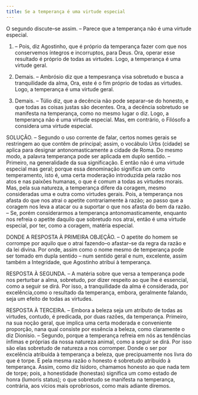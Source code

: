 ```yaml
---
title: Se a temperança é uma virtude especial
---
```


O segundo discute–se assim. – Parece que a temperança não é uma virtude especial.  

1. – Pois, diz Agostinho, que é próprio da temperança fazer com que nos conservemos íntegros e incorruptos, para Deus. Ora, operar esse resultado é próprio de todas as virtudes. Logo, a temperança é uma virtude geral.  

2. Demais. – Ambrósio diz que a tempesrança visa sobretudo e busca a tranquilidade da alma, Ora, este é o fim próprio de todas as virtudes. Logo, a temperança é uma virtude geral.  

3. Demais. – Túlio diz, que a decência não pode separar–se do honesto, e que todas as coisas justas são decentes. Ora, a decência sobretudo se manifesta na temperança, como no mesmo lugar o diz. Logo, a temperança não é uma virtude especial.  Mas, em contrário, o Filósofo a considera uma virtude especial.  

SOLUÇÃO. – Segundo o uso corrente de falar, certos nomes gerais se restringem ao que contêm de principal; assim, o vocábulo Urbs (cidade) se aplica para designar antonomasticamente a cidade de Roma. Do mesmo modo, a palavra temperança pode ser aplicada em duplo sentido. – Primeiro, na generalidade da sua significação. E então não é uma virtude especial mas geral; porque essa denominação significa um certo temperamento, isto é, uma certa moderação introduzida pela razão nos atos e nas paixões humanas, o que é comum a todas as virtudes morais. Mas, pela sua natureza, a temperança difere da coragem, mesmo consideradas uma e outra como virtudes gerais. Pois, a temperança nos afasta do que nos atrai o apetite contrariamente à razão; ao passo que a coragem nos leva a atacar ou a suportar o que nos afasta do bem da razão. – Se, porém considerarmos a temperança antonomasticamente, enquanto nos refreia o apetite daquilo que sobretudo nos atrai, então é uma virtude especial, por ter, como a coragem, matéria especial.  

DONDE A RESPOSTA À PRIMEIRA OBJEÇÃO. – O apetite do homem se corrompe por aquilo que o atrai fazendo–o afastar–se da regra da razão e da lei divina. Por onde, assim como o nome mesmo de temperança pode ser tomado em dupla sentido – num sentido geral e num, excelente, assim também a Integridade, que Agostinho atribui à temperança.  

RESPOSTA À SEGUNDA. – A matéria sobre que versa a temperança pode nos perturbar a alma, sobretudo, por dizer respeito ao que lhe é essencial, como a seguir se dirá. Por isso, a tranquilidade da alma é considerada, por excelência,como o resultado da temperança, embora, geralmente falando, seja um efeito de todas as virtudes.  

RESPOSTA À TERCEIRA. – Embora a beleza seja um atributo de todas as virtudes, contudo, é predicada, por duas razões, da temperança. Primeiro, na sua noção geral, que implica uma certa moderada e conveniente proporção, nana qual consiste por essência a beleza, como claramente o diz Dionísio. – Segundo, porque a temperança refreia em nós as tendências ínfimas e próprias da nossa natureza animal, como a seguir se dirá. Por isso são elas sobretudo de natureza a nos corromper. Donde o ser por excelência atribuída à temperança a beleza, que precipuamente nos livra do que é torpe. E pela mesma razão o honesto é sobretudo atribuído à temperança. Assim, como diz Isidoro, chamamos honesto ao que nada tem de torpe; pois, a honestidade (honestas) significa um como estado de honra (lumoris status); o que sobretudo se manifesta na temperança, contrária, aos vícios mais oprobriosos, como mais adiante diremos.
